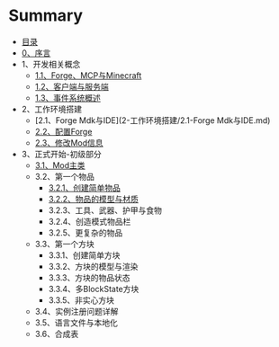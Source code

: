 # Summary

* [目录](README.md)
* [0、序言](0-序言.md)
* 1、开发相关概念
  * [1.1、Forge、MCP与Minecraft](1-开发相关概念/1.1-Forge、MCP与Minecraft.md)
  * [1.2、客户端与服务端](1-开发相关概念/1.2-客户端与服务端.md)
  * [1.3、事件系统概述](1-开发相关概念/1.3-事件系统概述.md)
* 2、工作环境搭建
  * [2.1、Forge Mdk与IDE](2-工作环境搭建/2.1-Forge Mdk与IDE.md)
  * [2.2、配置Forge](2-工作环境搭建/2.2-配置Forge.md)
  * [2.3、修改Mod信息](2-工作环境搭建/2.3-修改Mod信息.md)
* 3、正式开始-初级部分
  * [3.1、Mod主类](3-正式开始-初级部分/3.1-Mod主类.md)
  * 3.2、第一个物品
    * [3.2.1、创建简单物品](3-正式开始-初级部分/3.2-第一个物品/3.2.1-创建简单物品.md)
    * [3.2.2、物品的模型与材质](3-正式开始-初级部分/3.2-第一个物品/3.2.2-物品的模型与材质.md)
    * 3.2.3、工具、武器、护甲与食物
    * 3.2.4、创造模式物品栏
    * 3.2.5、更复杂的物品
  * 3.3、第一个方块
    * 3.3.1、创建简单方块
    * 3.3.2、方块的模型与渲染
    * 3.3.3、方块的物品状态
    * 3.3.4、多BlockState方块
    * 3.3.5、非实心方块
  * 3.4、实例注册问题详解
  * 3.5、语言文件与本地化
  * 3.6、合成表